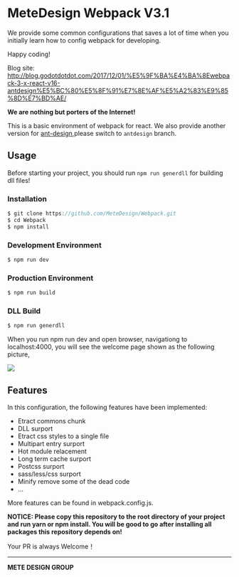 # MeteDesign Webpack V3.1

We provide some common configurations that saves a lot of time when you initially learn how to config webpack for developing.

Happy coding!

Blog site: http://blog.godotdotdot.com/2017/12/01/%E5%9F%BA%E4%BA%8Ewebpack-3-x-react-v16-antdesign%E5%BC%80%E5%8F%91%E7%8E%AF%E5%A2%83%E9%85%8D%E7%BD%AE/

**We are nothing but porters of the Internet!**

This is a basic environment of webpack for react. We also provide another version for [ant-design](https://ant.design/),please switch to  `antdesign` branch.

## Usage

Before starting your project, you should run `npm run generdll` for building dll files!

### Installation

```javascript
$ git clone https://github.com/MeteDesign/Webpack.git
$ cd Webpack
$ npm install
```

### Development Environment

```javascript
$ npm run dev
```

### Production Environment

```javascript
$ npm run build
```

### DLL Build

```javascript
$ npm run generdll
```

When you run npm run dev and open browser, navigationg to localhost:4000, you will see the welcome page shown as the following picture,

![](http://blog.godotdotdot.com/static/metedesign_basic.png)

## Features

In this configuration, the following features have been implemented:

- Etract commons chunk
- DLL surport
- Etract css styles to a single file
- Multipart entry surport
- Hot module relacement
- Long  term cache surport
- Postcss  surport
- sass/less/css surport
- Minify remove some of the dead code
- ...

More features can be found in webpack.config.js.

**NOTICE: Please copy this repository to the root directory of your project and run yarn or npm install. You will be good to go after installing all packages this repository depends on!**

Your PR is always Welcome！

------

**METE DESIGN GROUP**
